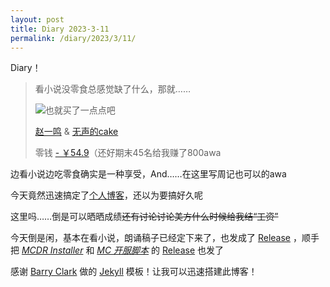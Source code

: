 ```yaml
---
layout: post
title: Diary 2023-3-11
permalink: /diary/2023/3/11/
---
```


Diary！

>看小说没零食总感觉缺了什么，那就……
>
>![也就买了一点点吧](<{{ site.baseurl }}/pictures/2023-3-11/pay-for-food.jpg>)
>
>[赵一鸣](<http://www.zymls.com/> "贼便宜") & [无声的cake](<https://zhuanlan.zhihu.com/p/390042284> "奶茶是真的好喝awa")
>
>零钱 [- ￥54.9](<> "奶茶是好喝，但是有点点小贵啊")（还好期末45名给我赚了800awa

边看小说边吃零食确实是一种享受，And……在这里写周记也可以的awa

今天竟然迅速搞定了[个人博客](<https://xieyuen.github.io> "就是这个网站!")，还以为要搞好久呢

这里吗……倒是可以晒晒成绩~~还有讨论讨论美方什么时候给我结“工资”~~

今天倒是闲，基本在看小说，朗诵稿子已经定下来了，也发成了 [Release](<https://github.com/xieyuen/Document/releases>) ，顺手把 [*MCDR Installer*](<https://github.com/xieyuen/Tool-Gallery/blob/main/MCDR-Installer/README.md>) 和 [*MC 开服脚本*](<https://github.com/xieyuen/Tool-Gallery/blob/main/MC-Server-Startup/README.MD>) 的 [Release](<https://github.com/xieyuen/Tool-Gallery/releases>) 也发了

感谢 [Barry Clark](<https://github.com/barryclark/>) 做的 [Jekyll](<https://github.com/barryclark/jekyll-now>) 模板！让我可以迅速搭建此博客！
